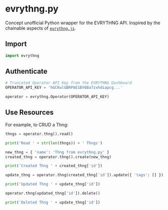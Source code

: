 # evrythng.py
Concept unofficial Python wrapper for the EVRYTHNG API. Inspired by the chainable aspects of [`evrythng.js`](https://github.com/evrythng/evrythng.js/).


## Import

```python
import evrythng
```


## Authenticate

```python
# Truncated Operator API Key from the EVRYTHNG Dashboard
OPERATOR_API_KEY = 'hGCKwlGBRPAE1BY6Ba7zxhdiapcg...'

operator = evrythng.Operator(OPERATOR_API_KEY)
```


## Use Resources

For example, to CRUD a Thng:

```python
thngs = operator.thng().read()

print('Read ' + str(len(thngs)) + ' Thngs')
```

```python
new_thng = { 'name': 'Thng from evrythng.py' }
created_thng = operator.thng().create(new_thng)

print('Created Thng ' + created_thng['id'])
```

```python
update_thng = operator.thng(created_thng['id']).update({ 'tags': [] })

print('Updated Thng ' + update_thng['id'])
```

```python
operator.thng(updated_thng['id']).delete()

print('Deleted Thng ' + update_thng['id'])
```
